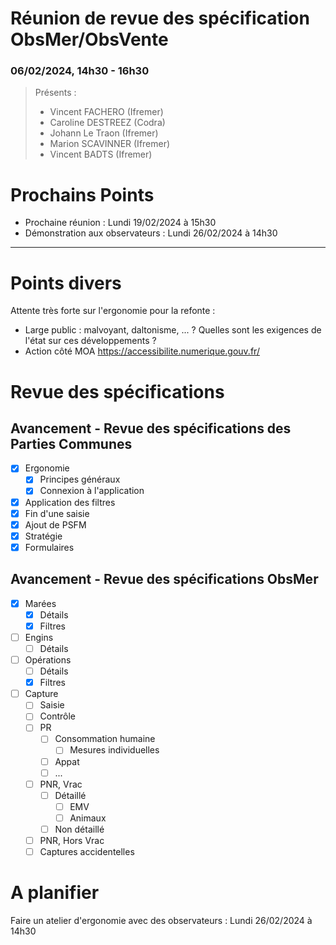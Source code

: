 # Réunion de revue des spécification ObsMer/ObsVente

### 06/02/2024, 14h30 - 16h30

> Présents :
> - Vincent FACHERO (Ifremer)
> - Caroline DESTREEZ (Codra)
> - Johann Le Traon (Ifremer)
> - Marion SCAVINNER (Ifremer)
> - Vincent BADTS (Ifremer)


# Prochains Points

- Prochaine réunion : Lundi 19/02/2024 à 15h30  
- Démonstration aux observateurs : Lundi 26/02/2024 à 14h30

---

# Points divers

Attente très forte sur l'ergonomie pour la refonte :
- Large public : malvoyant, daltonisme, ... ? Quelles sont les exigences de l'état sur ces développements ?
- Action côté MOA https://accessibilite.numerique.gouv.fr/



# Revue des spécifications

## Avancement - Revue des spécifications des Parties Communes

- [X] Ergonomie 
  - [X] Principes généraux
  - [X] Connexion à l'application
- [X] Application des filtres
- [X] Fin d'une saisie
- [X] Ajout de PSFM
- [X] Stratégie
- [X] Formulaires

## Avancement - Revue des spécifications ObsMer

- [X] Marées
  - [X] Détails
  - [X] Filtres
- [ ] Engins
  - [ ] Détails
- [ ] Opérations
  - [ ] Détails 
  - [X] Filtres
- [ ] Capture
  - [ ] Saisie
  - [ ] Contrôle
  - [ ] PR
    - [ ] Consommation humaine
      - [ ] Mesures individuelles
    - [ ] Appat
    - [ ] ...
  - [ ] PNR, Vrac
    - [ ] Détaillé
      - [ ] EMV
      - [ ] Animaux
    - [ ] Non détaillé
  - [ ] PNR, Hors Vrac
  - [ ] Captures accidentelles

# A planifier

Faire un atelier d'ergonomie avec des observateurs : Lundi 26/02/2024 à 14h30
